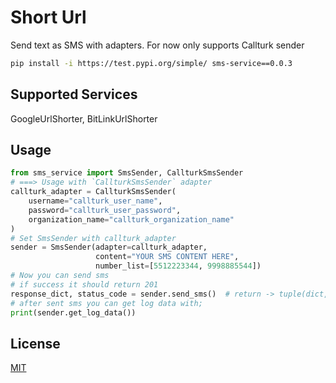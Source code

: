 # Short Url
Send text as SMS with adapters. For now only supports Callturk sender

```bash
pip install -i https://test.pypi.org/simple/ sms-service==0.0.3
```

## Supported Services
GoogleUrlShorter, BitLinkUrlShorter 
## Usage

```python
from sms_service import SmsSender, CallturkSmsSender
# ===> Usage with `CallturkSmsSender` adapter
callturk_adapter = CallturkSmsSender(
    username="callturk_user_name",
    password="callturk_user_password",
    organization_name="callturk_organization_name"
)
# Set SmsSender with callturk_adapter
sender = SmsSender(adapter=callturk_adapter,
                   content="YOUR SMS CONTENT HERE",
                   number_list=[5512223344, 9998885544])
# Now you can send sms
# if success it should return 201
response_dict, status_code = sender.send_sms()  # return -> tuple(dict, int)
# after sent sms you can get log data with;
print(sender.get_log_data())


```

## License
[MIT](https://choosealicense.com/licenses/mit/)
